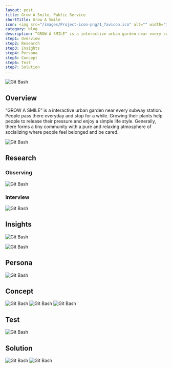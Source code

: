 ```yaml
---
layout: post
title: Grow A Smile, Public Service
shortTitle: Grow A Smile
icon: <img src="/images/Project-icon-png/1_favicon.ico" alt="" width="100"/>
category: blog
description: “GROW A SMILE” is a interactive urban garden near every subway station. People pass there everyday and stop for a while. Growing their plants help people to release their pressure and enjoy a simple life style. Generally, there forms a tiny community with a pure and relaxing atmosphere of socializing where people feel belonged and be cared.
step1: Overview
step2: Research
step3: Insights
step4: Persona
step5: Concept
step6: Test
step7: Solution
---
```


<head>

<head>

<body>
  
<img alt="Git Bash" src="images/GAS/GAS-img-01.jpg"/>

 
<div id="step1" class="dowebok">
<h2>Overview</h2>
  
 <p> “GROW A SMILE” is a interactive urban garden near every subway station. People pass there everyday and stop for a while. Growing their plants help people to release their pressure and enjoy a simple life style. Generally, there forms a tiny community with a pure and relaxing atmosphere of socializing where people feel belonged and be cared.</p> 
<img alt="Git Bash" src="images/GAS/GAS-img-02.jpg"/>


</div>

<div id="step2" class="dowebok">

<h2>Research</h2>
<h3>Observing</h3>

 <p><img alt="Git Bash" src="images/GAS/GAS-img-03.jpg"/></p> 
<h3>Interview</h3>
 <p><img alt="Git Bash" src="images/GAS/GAS-img-04.svg"/></p> 


</div>

<div id="step3" class="dowebok">

<h2>Insights</h2>

<p><img alt="Git Bash" src="images/GAS/GAS-img-05.jpg"/></p>
<p><img alt="Git Bash" src="images/GAS/GAS-img-06.jpg"/></p>


</div>

<div id="step4" class="dowebok">

<h2>Persona</h2>
<p><img alt="Git Bash" src="images/GAS/GAS-img-07.svg"/></p>
</div>

<div id="step5" class="dowebok">

<h2>Concept</h2>
<img alt="Git Bash" src="images/GAS/GAS-img-08.jpg"/>
<img alt="Git Bash" src="images/GAS/GAS-img-09.svg"/>
<img alt="Git Bash" src="images/GAS/GAS-img-10.jpg"/>

</div>

<div id="step6" class="dowebok">


<h2>Test</h2>
<img alt="Git Bash" src="images/GAS/GAS-img-11.svg"/>


</div>

<div id="step7" class="dowebok">

<h2>Solution</h2>

<img alt="Git Bash" src="images/GAS/GAS-img-12.svg"/>
<img alt="Git Bash" src="images/GAS/GAS-img-13.svg"/>
</div>



</body>
